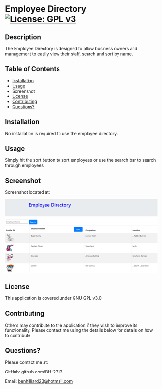 # Employee Directory [![License: GPL v3](https://img.shields.io/badge/License-GPLv3-blue.svg)](https://www.gnu.org/licenses/gpl-3.0)
     
## Description

The Employee Directory is designed to allow business owners and management to easily view their staff, search and sort by name.

## Table of Contents

* [Installation](##installation)
* [Usage](#usage)
* [Screenshot](#screenshot)
* [License](#license)
* [Contributing](#contributing)
* [Questions?](#questions)


## Installation

No installation is required to use the employee directory.

## Usage

Simply hit the sort button to sort employees or use the search bar to search through employees.

## Screenshot

Screenshot located at:

![screenshot](.\public\img\screenshot.png)

## License

This application is covered under GNU GPL v3.0
    
## Contributing

Others may contribute to the application if they wish to improve its functionality. Please contact me using the details below for details on how to contribute
    
## Questions?

Please contact me at:

GitHub: github.com/BH-2312

Email: benhilliard23@hotmail.com